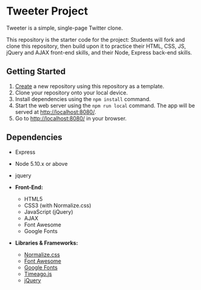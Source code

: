 # Tweeter Project 

Tweeter is a simple, single-page Twitter clone.

This repository is the starter code for the project: Students will fork and clone this repository, then build upon it to practice their HTML, CSS, JS, jQuery and AJAX front-end skills, and their Node, Express back-end skills.

## Getting Started

1. [Create](https://docs.github.com/en/repositories/creating-and-managing-repositories/creating-a-repository-from-a-template) a new repository using this repository as a template.
2. Clone your repository onto your local device.
3. Install dependencies using the `npm install` command.
3. Start the web server using the `npm run local` command. The app will be served at <http://localhost:8080/>.
4. Go to <http://localhost:8080/> in your browser.

## Dependencies

- Express
- Node 5.10.x or above
- jquery

- **Front-End:**
  - HTML5
  - CSS3 (with Normalize.css)
  - JavaScript (jQuery)
  - AJAX
  - Font Awesome
  - Google Fonts

- **Libraries & Frameworks:**
  - [Normalize.css](https://necolas.github.io/normalize.css/)
  - [Font Awesome](https://fontawesome.com/)
  - [Google Fonts](https://fonts.google.com/)
  - [Timeago.js](https://timeago.org/)
  - [jQuery](https://jquery.com/)